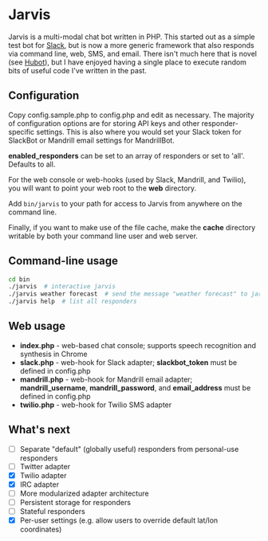 Jarvis
======

Jarvis is a multi-modal chat bot written in PHP.  This started out as a simple test bot for [Slack](https://slack.com/), but is now a more generic framework that also responds via command line, web, SMS, and email.  There isn't much here that is novel (see [Hubot](http://hubot.github.com/)), but I have enjoyed having a single place to execute random bits of useful code I've written in the past.

Configuration
-------------

Copy config.sample.php to config.php and edit as necessary.  The majority of configuration options are for storing API keys and other responder-specific settings.  This is also where you would set your Slack token for SlackBot or Mandrill email settings for MandrillBot.

**enabled_responders** can be set to an array of responders or set to 'all'.  Defaults to all.

For the web console or web-hooks (used by Slack, Mandrill, and Twilio), you will want to point your web root to the **web** directory.

Add `bin/jarvis` to your path for access to Jarvis from anywhere on the command line.

Finally, if you want to make use of the file cache, make the **cache** directory writable by both your command line user and web server.

Command-line usage
------------------

```sh
cd bin
./jarvis  # interactive jarvis
./jarvis weather forecast  # send the message "weather forecast" to jarvis
./jarvis help  # list all responders
```

Web usage
---------

* **index.php** - web-based chat console; supports speech recognition and synthesis in Chrome
* **slack.php** - web-hook for Slack adapter; **slackbot_token** must be defined in config.php
* **mandrill.php** - web-hook for Mandrill email adapter; **mandrill_username**, **mandrill_password**, and **email_address** must be defined in config.php
* **twilio.php** - web-hook for Twilio SMS adapter

What's next
-----------

- [ ] Separate "default" (globally useful) responders from personal-use responders
- [ ] Twitter adapter
- [x] Twilio adapter
- [x] IRC adapter
- [ ] More modularized adapter architecture
- [ ] Persistent storage for responders
- [ ] Stateful responders
- [x] Per-user settings (e.g. allow users to override default lat/lon coordinates)
